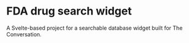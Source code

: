 # FDA drug search widget

A Svelte-based project for a searchable database widget built for The Conversation.
